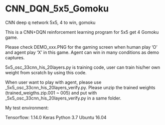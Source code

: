 # CNN_DQN_5x5_Gomoku
CNN deep q network 5x5, 4 to win, gomoku

This is a CNN+DQN reinforcement learning program for 5x5 get 4 Gomoku game.

Please check DEMO_xxx.PNG for the gaming screen when human play ‘O’ and agent play ‘X’ in this game. Agent can win in many conditions as demo captures.

5x5_osc_33cnn_his_20layers.py is training code, user can train his/her own weight from scratch by using this code.

When user want to play with agent, please use _5x5_osc_33cnn_his_20layers_verify.py. Please unzip the trained weights (trained_weigths.zip.001 ~ 005) and put with _5x5_osc_33cnn_his_20layers_verify.py in a same folder.

My test environment:

Tensorflow: 1.14.0
Keras
Python 3.7
Ubuntu 16.04

